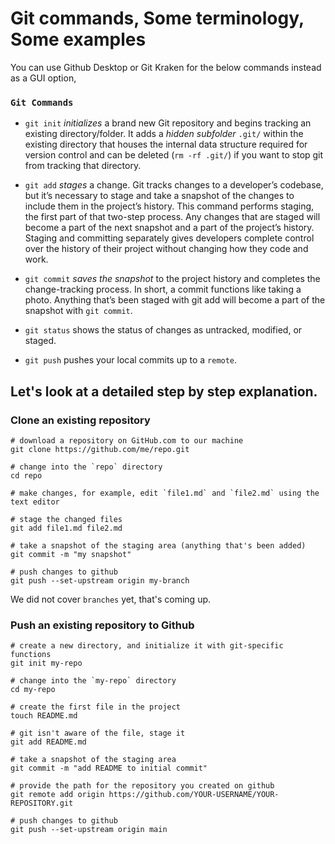 # Git commands, Some terminology, Some examples

You can use Github Desktop or Git Kraken for the below commands instead as a GUI option,

### `Git Commands`

- `git init` _initializes_ a brand new Git repository and begins tracking an existing directory/folder. It adds a _hidden subfolder_ `.git/` within the existing directory that houses the internal data structure required for version control and can be deleted (`rm -rf .git/`) if you want to stop git from tracking that directory.

- `git add` _stages_ a change. Git tracks changes to a developer’s codebase, but it’s necessary to stage and take a snapshot of the changes to include them in the project’s history. This command performs staging, the first part of that two-step process. Any changes that are staged will become a part of the next snapshot and a part of the project’s history. Staging and committing separately gives developers complete control over the history of their project without changing how they code and work.

- `git commit` _saves the snapshot_ to the project history and completes the change-tracking process. In short, a commit functions like taking a photo. Anything that’s been staged with git add will become a part of the snapshot with `git commit`.

- `git status` shows the status of changes as untracked, modified, or staged.

- `git push` pushes your local commits up to a `remote`.

## Let's look at a detailed step by step explanation.

### Clone an existing repository

```
# download a repository on GitHub.com to our machine
git clone https://github.com/me/repo.git

# change into the `repo` directory
cd repo

# make changes, for example, edit `file1.md` and `file2.md` using the text editor

# stage the changed files
git add file1.md file2.md

# take a snapshot of the staging area (anything that's been added)
git commit -m "my snapshot"

# push changes to github
git push --set-upstream origin my-branch
```

We did not cover `branches` yet, that's coming up.

### Push an existing repository to Github

```
# create a new directory, and initialize it with git-specific functions
git init my-repo

# change into the `my-repo` directory
cd my-repo

# create the first file in the project
touch README.md

# git isn't aware of the file, stage it
git add README.md

# take a snapshot of the staging area
git commit -m "add README to initial commit"

# provide the path for the repository you created on github
git remote add origin https://github.com/YOUR-USERNAME/YOUR-REPOSITORY.git

# push changes to github
git push --set-upstream origin main
```
